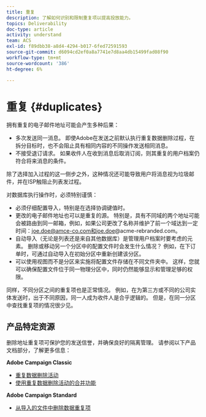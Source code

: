 ```yaml
---
title: 重复
description: 了解如何识别和限制重复项以提高投放能力。
topics: Deliverability
doc-type: article
activity: understand
team: ACS
exl-id: f89dbb38-a8d4-4294-b017-6fed72591593
source-git-commit: d6094cd2ef0a8a7741e7d8aa4db15499fad08f90
workflow-type: tm+mt
source-wordcount: '386'
ht-degree: 6%

---
```


# 重复 {#duplicates}

拥有重复的电子邮件地址可能会产生多种后果：

* 多次发送同一消息。 即使Adobe在发送之前默认执行重复数据删除过程，在拆分目标时，也不会阻止具有相同内容的不同操作发送相同消息。
* 不接受退订请求。 如果收件人在收到消息后取消订阅，则其重复的用户档案仍符合将来消息的条件。

除了选择加入过程的这一侧步之外，这种情况还可能导致用户将消息视为垃圾邮件，并在ISP触阻止列表发过程。

对数据库执行操作时，必须特别谨慎：

* 必须仔细配置导入，特别是在选择协调键值时。
* 更改的电子邮件地址也可以是重复的源。 特别是，具有不同域的两个地址可能会被路由到同一邮箱，例如，如果公司更改了名称并维护了前一个域达到一定时间：joe.doe@amce-co.com和joe.doe@acme-rebranded.com。
* 自动导入（无论是列表还是来自其他数据库）是管理用户档案时要考虑的元素。 删除或移动另一个分区中的配置文件时会发生什么情况？ 例如，在下订单时，可通过自动导入在初始分区中重新创建该分区。
* 可以使用视图而不是分区来实施将配置文件存储在不同文件夹中。 这样，您就可以确保配置文件位于同一物理分区中，同时仍然能够显示和管理足够的权限。

同样，不同分区之间的重复项也是正常情况。 例如，在为第三方或不同的公司实体发送时，出于不同原因，同一人成为收件人是合乎逻辑的。 但是，在同一分区中查找重复项的情况很少见。

## 产品特定资源

删除地址重复项可保护您的发送信誉，并确保良好的隔离管理。 请参阅以下产品文档部分，了解更多信息：

**Adobe Campaign Classic**

* [重复数据删除活动](https://experienceleague.adobe.com/docs/campaign-classic/using/automating-with-workflows/targeting-activities/deduplication.html)
* [使用重复数据删除活动的合并功能](https://experienceleague.adobe.com/docs/campaign-classic/using/automating-with-workflows/use-cases/data-management/deduplication-merge.html?lang=zh-Hans)

**Adobe Campaign Standard**

* [从导入的文件中删除数据重复项](https://experienceleague.adobe.com/docs/campaign-standard/using/managing-processes-and-data/workflow-use-case/data-management/deduplicating-data-imported-file.html)
